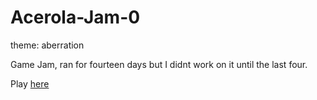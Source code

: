 # Acerola-Jam-0

theme: aberration

Game Jam, ran for fourteen days but I didnt work on it until the last four.

Play [here](https://nathanielkaiser.itch.io/gouptowin)

